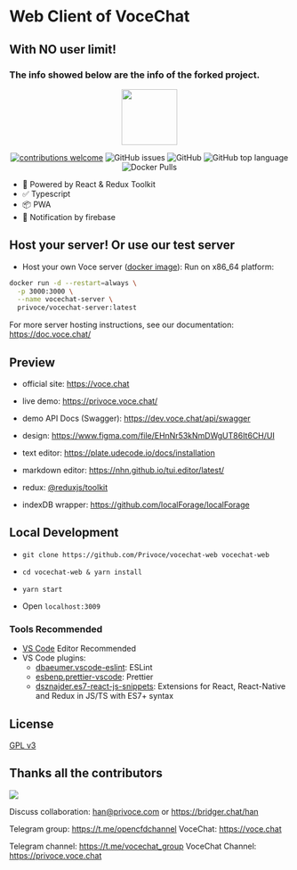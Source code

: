 # Web Client of VoceChat
## With NO user limit!
### The info showed below are the info of the forked project.

<center>
  <img src="./public/android-chrome-192x192.png" width="100" height="100">
</center>
<p>
<center>

[![contributions welcome](https://img.shields.io/badge/contributions-welcome-brightgreen.svg?style=flat)](https://github.com/privoce/vocechat-web/issues)
![GitHub issues](https://img.shields.io/github/issues-raw/Privoce/vocechat-web) ![GitHub](https://img.shields.io/github/license/privoce/vocechat-web) ![GitHub top language](https://img.shields.io/github/languages/top/privoce/vocechat-web) ![Docker Pulls](https://img.shields.io/docker/pulls/privoce/vocechat-server)

</center>

- 🎉 Powered by React & Redux Toolkit
- ✅ Typescript
- 📦 PWA
- 📢 Notification by firebase

## Host your server! Or use our test server

- Host your own Voce server ([docker image](https://hub.docker.com/r/privoce/vocechat-server/tags)):
  Run on x86_64 platform:

```bash
docker run -d --restart=always \
  -p 3000:3000 \
  --name vocechat-server \
  privoce/vocechat-server:latest
```

For more server hosting instructions, see our documentation: https://doc.voce.chat/

## Preview

- official site: https://voce.chat
- live demo: https://privoce.voce.chat/
- demo API Docs (Swagger): https://dev.voce.chat/api/swagger

- design: https://www.figma.com/file/EHnNr53kNmDWgUT86It6CH/UI
- text editor: https://plate.udecode.io/docs/installation
- markdown editor: https://nhn.github.io/tui.editor/latest/
- redux: [@reduxjs/toolkit](https://redux-toolkit.js.org/introduction/getting-started)
- indexDB wrapper: https://github.com/localForage/localForage

## Local Development

- `git clone https://github.com/Privoce/vocechat-web vocechat-web`

- `cd vocechat-web & yarn install`

- `yarn start`

- Open `localhost:3009`

### Tools Recommended

- [VS Code](https://code.visualstudio.com/) Editor Recommended
- VS Code plugins:
  - [dbaeumer.vscode-eslint](https://marketplace.visualstudio.com/items?itemName=dbaeumer.vscode-eslint): ESLint
  - [esbenp.prettier-vscode](https://marketplace.visualstudio.com/items?itemName=esbenp.prettier-vscode): Prettier
  - [dsznajder.es7-react-js-snippets](https://marketplace.visualstudio.com/items?itemName=dsznajder.es7-react-js-snippets): Extensions for React, React-Native and Redux in JS/TS with ES7+ syntax

## License

[GPL v3](https://github.com/Privoce/vocechat-web/blob/main/LICENSE)

## Thanks all the contributors

<a href="https://github.com/privoce/vocechat-web/graphs/contributors">
  <img src="https://contrib.rocks/image?repo=privoce/vocechat-web" />
</a>

Discuss collaboration: han@privoce.com or https://bridger.chat/han
  
Telegram group: https://t.me/opencfdchannel VoceChat: https://voce.chat
  
Telegram channel: https://t.me/vocechat_group VoceChat Channel: https://privoce.voce.chat
